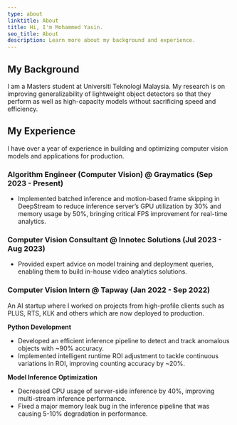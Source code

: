 ```yaml
---
type: about
linktitle: About
title: Hi, I'm Mohammed Yasin.
seo_title: About
description: Learn more about my background and experience.
---
```


## My Background

I am a Masters student at Universiti Teknologi Malaysia. My research is on improving generalizability of lightweight object detectors so that they perform as well as high-capacity models without sacrificing speed and efficiency.

## My Experience

I have over a year of experience in building and optimizing computer vision models and applications for production.

### Algorithm Engineer (Computer Vision) @ Graymatics (Sep 2023 - Present)

- Implemented batched inference and motion-based frame skipping in DeepStream to reduce inference server’s GPU utilization by 30% and memory usage by 50%, bringing critical FPS improvement for real-time analytics.

### Computer Vision Consultant @ Innotec Solutions (Jul 2023 - Aug 2023)

- Provided expert advice on model training and deployment queries, enabling them to build in-house video analytics solutions.

### Computer Vision Intern @ Tapway (Jan 2022 - Sep 2022)

An AI startup where I worked on projects from high-profile clients such as PLUS, RTS, KLK and others which are now deployed to production.
 
**Python Development**

- Developed an efficient inference pipeline to detect and track anomalous objects with ~90% accuracy.
- Implemented intelligent runtime ROI adjustment to tackle continuous variations in ROI, improving counting accuracy by ~20%.

**Model Inference Optimization**

- Decreased CPU usage of server-side inference by 40%, improving multi-stream inference performance.
- Fixed a major memory leak bug in the inference pipeline that was causing 5-10% degradation in performance.
